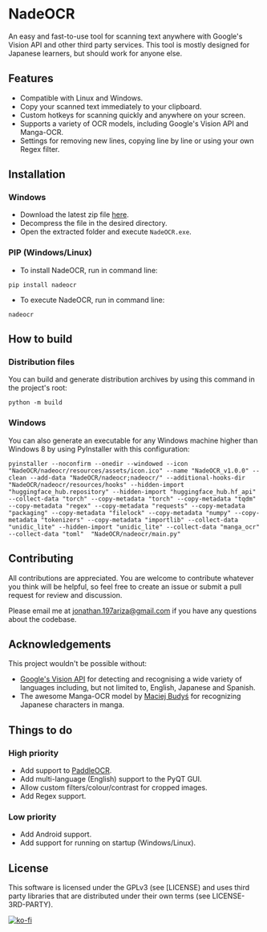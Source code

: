 # NadeOCR
An easy and fast-to-use tool for scanning text anywhere with Google's Vision API and other third party services. This tool is mostly designed for Japanese learners, but should work for anyone else.

## Features
- Compatible with Linux and Windows.
- Copy your scanned text immediately to your clipboard.
- Custom hotkeys for scanning quickly and anywhere on your screen.
- Supports a variety of OCR models, including Google's Vision API and Manga-OCR.
- Settings for removing new lines, copying line by line or using your own Regex filter.

## Installation
### Windows
- Download the latest zip file [here](https://github.com/Natsume-197/NadeOCR/releases/tag/v1.0.0-stable). 
- Decompress the file in the desired directory.
- Open the extracted folder and execute `NadeOCR.exe`.

### PIP (Windows/Linux)
- To install NadeOCR, run in command line:
```
pip install nadeocr
```

- To execute NadeOCR, run in command line:
```
nadeocr
```

## How to build
### Distribution files
You can build and generate distribution archives by using this command in the project's root:
```
python -m build
```

### Windows
You can also generate an executable for any Windows machine higher than Windows 8 by using PyInstaller with this configuration:
```
pyinstaller --noconfirm --onedir --windowed --icon "NadeOCR/nadeocr/resources/assets/icon.ico" --name "NadeOCR_v1.0.0" --clean --add-data "NadeOCR/nadeocr;nadeocr/" --additional-hooks-dir "NadeOCR/nadeocr/resources/hooks" --hidden-import "huggingface_hub.repository" --hidden-import "huggingface_hub.hf_api" --collect-data "torch" --copy-metadata "torch" --copy-metadata "tqdm" --copy-metadata "regex" --copy-metadata "requests" --copy-metadata "packaging" --copy-metadata "filelock" --copy-metadata "numpy" --copy-metadata "tokenizers" --copy-metadata "importlib" --collect-data "unidic_lite" --hidden-import "unidic_lite" --collect-data "manga_ocr" --collect-data "toml"  "NadeOCR/nadeocr/main.py"
```

## Contributing
All contributions are appreciated. You are welcome to contribute whatever you think will be helpful, so feel free to create an issue or submit a pull request for review and discussion.

Please email me at <jonathan.197ariza@gmail.com> if you have any questions about the codebase.

## Acknowledgements
This project wouldn't be possible without:
- [Google's Vision API](https://cloud.google.com/vision) for detecting and recognising a wide variety of languages including, but not limited to, English, Japanese and Spanish.
- The awesome Manga-OCR model by [Maciej Budyś](https://github.com/kha-white) for recognizing Japanese characters in manga.

## Things to do
### High priority
- Add support to [PaddleOCR]([https://github.com/PaddlePaddle/PaddleOCR).
- Add multi-language (English) support to the PyQT GUI. 
- Allow custom filters/colour/contrast for cropped images.
- Add Regex support.
### Low priority 
- Add Android support.
- Add support for running on startup (Windows/Linux).

## License
This software is licensed under the GPLv3 (see [LICENSE) and uses third party libraries that are distributed under their own terms (see LICENSE-3RD-PARTY).

[![ko-fi](https://ko-fi.com/img/githubbutton_sm.svg)](https://ko-fi.com/P5P3EID5N)
